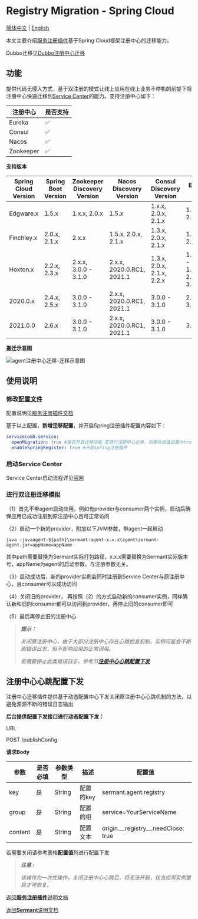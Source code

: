 # Registry Migration - Spring Cloud

[简体中文](./spring-cloud-registry-migiration-zh.md) | [English](./spring-cloud-registry-migiration.md)

本文主要介绍[服务注册插件](../../../sermant-plugins/sermant-service-registry)基于Spring Cloud框架注册中心的迁移能力。

Dubbo迁移见[Dubbo注册中心迁移](dubbo-registry-migiration-zh.md)

## 功能

提供代码无侵入方式，基于双注册的模式让线上应用在线上业务不停机的前提下将注册中心快速迁移到[Service Center](https://github.com/apache/servicecomb-service-center)的能力。支持注册中心如下：

| 注册中心  | 是否支持 |
| --------- | -------- |
| Eureka    | ✅        |
| Consul    | ✅        |
| Nacos     | ✅        |
| Zookeeper | ✅        |

**支持版本**

| Spring Cloud Version | Spring Boot Version | Zookeeper Discovery Version | Nacos Discovery Version     | Consul Discovery Version     | Eureka Client Version                                 |
| -------------------- | ------------------- | --------------------------- | --------------------------- | ---------------------------- | ----------------------------------------------------- |
| Edgware.x            | 1.5.x               | 1.x.x, 2.0.x                | 1.5.x                       | 1.x.x,   2.0.x, 2.1.x        | 1.4.x, 2.0.x, 2.1.x                                   |
| Finchley.x           | 2.0.x, 2.1.x        | 2.x.x                       | 1.5.x, 2.0.x, 2.1.x         | 1.3.x, 2.0.x, 2.1.x          | 1.4.x, 2.0.x, 2.1.x                                   |
| Hoxton.x             | 2.2.x, 2.3.x        | 2.x.x, 3.0.0 - 3.1.0        | 2.x.x, 2020.0.RC1,   2021.1 | 1.3.x, 2.0.x, 2.1.x,   2.2.x | 1.4.4.RELEASE -   1.4.7.RELEASE, 2.x.x, 3.0.0 - 3.1.0 |
| 2020.0.x             | 2.4.x, 2.5.x        | 3.0.0 - 3.1.0               | 2.x.x, 2020.0.RC1,   2021.1 | 3.0.0   - 3.1.0              | 2.1.x, 2.2.x, 3.0.0 -   3.1.0                         |
| 2021.0.0             | 2.6.x               | 3.0.0 - 3.1.0               | 2.x.x, 2020.0.RC1, 2021.1   | 3.0.0   - 3.1.0              | 3.0.0 - 3.1.0                                         |

**搬迁示意图**

![agent注册中心迁移-迁移示意图](../../binary-docs/sermant-register-migration.png)

## 使用说明

### 修改[配置文件](../../../sermant-plugins/sermant-service-registry/config/config.yaml)

配置说明见[服务注册插件文档](./document-zh.md#按需修改插件配置文件)

基于以上配置，**新增迁移配置**，并开启Spring注册插件配置内容如下：

```yaml
servicecomb.service:
  openMigration: true #是否开启迁移功能 若进行注册中心迁移，则需将该值设置为true
  enableSpringRegister: true #开启spring注册插件
```

### 启动Service Center

Service Center启动流程详见[官网](https://github.com/apache/servicecomb-service-center)

### 进行双注册迁移模拟

（1）首先不带agent启动应用，例如有provider与consumer两个实例，启动后确保应用已成功注册到原注册中心且可正常访问

（2）启动一个新的provider，附加以下JVM参数，带agent一起启动

```shell
java -javaagent:${path}\sermant-agent-x.x.x\agent\sermant-agent.jar=appName=appName
```

其中path需要替换为Sermant实际打包路径，x.x.x需要替换为Sermant实际版本号，appName为agent的启动参数，与注册参数无关。

（3）启动成功后，新的provider实例会同时注册到Service Center与原注册中心，且consumer可以成功访问

（4）关闭旧的provider， 再按照（2）的方式启动新的consumer实例，同样确认新和旧的consumer都可以访问到provider，再停止旧的consumer即可

（5）最后再停止旧的注册中心

> ***提示：***
>
> *关闭原注册中心，由于大部分注册中心存在心跳检查机制，实例可能会不断刷错误日志，但不影响应用的正常调用。*
>
> *若需要停止此类错误日志，参考节[**注册中心心跳配置下发**](#**注册中心心跳配置下发**)*

## **注册中心心跳配置下发**

注册中心迁移插件提供基于动态配置中心下发关闭原注册中心心跳机制的方法，以避免源源不断的错误日志输出

**后台提供配置下发接口进行动态配置下发：**

URL

POST /publishConfig

**请求Body**

| 参数    | 是否必填 | 参数类型 | 描述      | 配置值                                  |
| ------- | -------- | -------- | --------- | --------------------------------------- |
| key     | 是       | String   | 配置的key | sermant.agent.registry                  |
| group   | 是       | String   | 配置的组  | service=YourServiceName                 |
| content | 是       | String   | 配置文本  | origin.\_\_registry\_\_.needClose: true |

若需要关闭请参考表格**配置值**列进行配置下发

> ***注意 :***
>
> *该操作为一次性操作，关闭注册中心心跳后，将无法开启，仅当应用实例重启才可恢复。*

[返回**服务注册插件**说明文档](./document-zh.md)

[返回**Sermant**说明文档](../../README-zh.md)